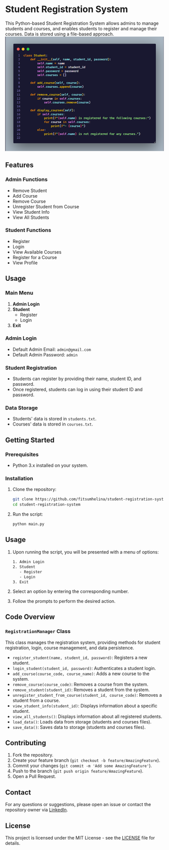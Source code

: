 # Student Registration System

This Python-based Student Registration System allows admins to manage students and courses, and enables students to register and manage their courses. Data is stored using a file-based approach.
![Screenshot](./mock5.png) 

## Features

### Admin Functions
- Remove Student
- Add Course
- Remove Course
- Unregister Student from Course
- View Student Info
- View All Students

### Student Functions
- Register
- Login
- View Available Courses
- Register for a Course
- View Profile

## Usage

### Main Menu
1. **Admin Login**
2. **Student**
   - Register
   - Login
3. **Exit**

### Admin Login
- Default Admin Email: `admin@gmail.com`
- Default Admin Password: `admin`

### Student Registration
- Students can register by providing their name, student ID, and password.
- Once registered, students can log in using their student ID and password.

### Data Storage
- Students' data is stored in `students.txt`.
- Courses' data is stored in `courses.txt`.

## Getting Started

### Prerequisites

- Python 3.x installed on your system.

### Installation

1. Clone the repository:
    ```bash
    git clone https://github.com/fitsumhelina/student-registration-system.git
    cd student-registration-system
    ```

2. Run the script:
    ```bash
    python main.py
    ```

## Usage

1. Upon running the script, you will be presented with a menu of options:

    ```
    1. Admin Login
    2. Student
       - Register
       - Login
    3. Exit
    ```

2. Select an option by entering the corresponding number.

3. Follow the prompts to perform the desired action.

## Code Overview

### `RegistrationManager` Class

This class manages the registration system, providing methods for student registration, login, course management, and data persistence.

- `register_student(name, student_id, password)`: Registers a new student.
- `login_student(student_id, password)`: Authenticates a student login.
- `add_course(course_code, course_name)`: Adds a new course to the system.
- `remove_course(course_code)`: Removes a course from the system.
- `remove_student(student_id)`: Removes a student from the system.
- `unregister_student_from_course(student_id, course_code)`: Removes a student from a course.
- `view_student_info(student_id)`: Displays information about a specific student.
- `view_all_students()`: Displays information about all registered students.
- `load_data()`: Loads data from storage (students and courses files).
- `save_data()`: Saves data to storage (students and courses files).

## Contributing

1. Fork the repository.
2. Create your feature branch (`git checkout -b feature/AmazingFeature`).
3. Commit your changes (`git commit -m 'Add some AmazingFeature'`).
4. Push to the branch (`git push origin feature/AmazingFeature`).
5. Open a Pull Request.

## Contact

For any questions or suggestions, please open an issue or contact the repository owner via [LinkedIn](https://www.linkedin.com/in/fitsum-helina-57164828a/).

## License

This project is licensed under the MIT License - see the [LICENSE](./licence) file for details.

